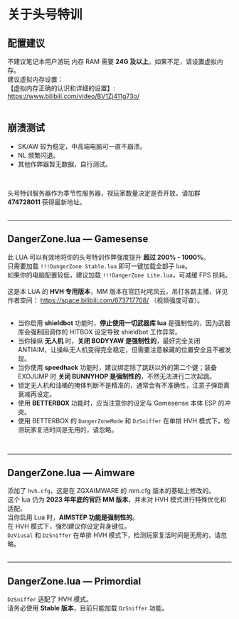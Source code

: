 # 关于头号特训


## 配置建议
不建议笔记本用户游玩
内存 RAM 需要 **24G 及以上**。如果不足，请设置虚拟内存。<br>
建议虚拟内存设置：  
【虚拟内存正确的认识和详细的设置】: https://www.bilibili.com/video/BV1Zj411g73o/ <br>
<br>

## 崩溃测试
- SK/AW 较为稳定，中高端电脑可一直不崩溃。<br>
- NL 频繁闪退。<br>
- 其他作弊器暂无数据，自行测试。<br>
<br>

头号特训服务器作为季节性服务器，视玩家数量决定是否开放。请加群 **474728011** 获得最新地址。<br>
<br>

---

## DangerZone.lua — Gamesense
此 LUA 可以有效地将你的头号特训作弊强度提升 **超过 200% - 1000%**。<br>
只需要加载 `!!!DangerZone Stable.lua` 即可一键加载全部子 lua。<br>
如果你的电脑配置较低，建议加载 `!!!DangerZone Lite.lua`，可减缓 FPS 损耗。<br>
<br>
这是本 LUA 的 **HVH 专用版本**，MM 版本在官匹叱咤风云，吊打各路主播，详见作者空间： https://space.bilibili.com/673717708/ （视频强度可查）。<br>
<br>
- 当你启用 **shieldbot** 功能时，**停止使用一切武器库 lua** 是强制性的，因为武器库会强制回调你的 HITBOX 设定导致 shieldbot 工作异常。<br>
- 当你操纵 **无人机** 时，**关闭 BODYYAW 是强制性的**，最好完全关闭 ANTIAIM，让操纵无人机变得完全稳定，但需要注意躲藏的位置安全且不被发现。<br>
- 当你使用 **speedhack** 功能时，建议绑定除了跳跃以外的第二个键；装备 EXOJUMP 时 **关闭 BUNNYHOP 是强制性的**，不然无法进行二次起跳。<br>
- 锁定无人机和油桶的掩体判断不是精准的，通常会有不准确性，注意子弹距离衰减再设定。<br>
- 使用 **BETTERBOX** 功能时，应当注意你的设定与 Gamesense 本体 ESP 的冲突。<br>
- 使用 BETTERBOX 的 `DangerZoneMode` 和 `DzSniffer` 在单排 HVH 模式下，检测玩家复活时间是无用的，请忽略。<br>
<br>

---

## DangerZone.lua — Aimware
添加了 `hvh.cfg`，这是在 ZGXAIMWARE 的 mm.cfg 版本的基础上修改的。<br>
这个 lua 仍为 **2023 年年底的官匹 MM 版本**，并未对 HVH 模式进行特殊优化和适配。<br>
当你启用 Lua 时，**AIMSTEP 功能是强制性的**。<br>
在 HVH 模式下，强烈建议你设定背身键位。<br>
`DzViusal` 和 `DzSniffer` 在单排 HVH 模式下，检测玩家复活时间是无用的，请忽略。<br>
<br>

---

## DangerZone.lua — Primordial
`DzSniffer` 适配了 HVH 模式。<br>
请务必使用 **Stable 版本**，目前只能加载 `DzSniffer` 功能。<br>
